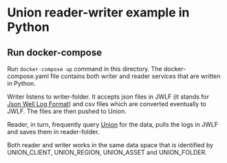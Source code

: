 # Union reader-writer example in Python

## Run docker-compose
Run `docker-compose up` command in this directory.
The docker-compose.yaml file contains both writer and reader services that are written in Python.

Writer listens to writer-folder. It accepts json files in JWLF (it stands for [Json Well Log Format](https://jsonwelllogformat.org/)) 
and csv files which are converted eventually to JWLF. The files are then pushed to Union.

Reader, in turn, frequently query [Union](https://dev-dsp.southcentralus.cloudapp.azure.com) for the data,
pulls the logs in JWLF and saves them in reader-folder.

Both reader and writer works in the same data space that is identified by UNION_CLIENT, UNION_REGION, UNION_ASSET and UNION_FOLDER.
